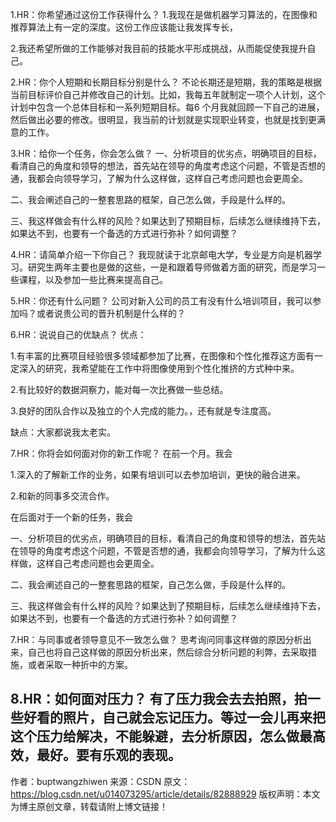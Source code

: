 1.HR：你希望通过这份工作获得什么？
1.我现在是做机器学习算法的，在图像和推荐算法上有一定的深度。这份工作应该能让我发挥专长，

2.我还希望所做的工作能够对我目前的技能水平形成挑战，从而能促使我提升自己。

2.HR：你个人短期和长期目标分别是什么？ 
不论长期还是短期，我的策略是根据当前目标评价自己并修改自己的计划。比如，我每五年就制定一项个人计划，这个计划中包含一个总体目标和一系列短期目标。每6 个月我就回顾一下自己的进展，然后做出必要的修改。很明显，我当前的计划就是实现职业转变，也就是找到更满意的工作。

3.HR：给你一个任务，你会怎么做？
一、分析项目的优劣点，明确项目的目标，看清自己的角度和领导的想法，首先站在领导的角度考虑这个问题，不管是否想的通，我都会向领导学习，了解为什么这样做，这样自己考虑问题也会更周全。

二、我会阐述自己的一整套思路的框架，自己怎么做，手段是什么样的。

三、我这样做会有什么样的风险？如果达到了预期目标，后续怎么继续维持下去，如果达不到，也要有一个备选的方式进行弥补？如何调整？

4.HR：请简单介绍一下你自己？
我现就读于北京邮电大学，专业是方向是机器学习。研究生两年主要也是做的这些，一是和跟着导师做着方面的研究，而是学习一些课程，以及参加一些比赛来提高自己。

5.HR：你还有什么问题？
公司对新入公司的员工有没有什么培训项目，我可以参加吗？或者说贵公司的晋升机制是什么样的？

6.HR：说说自己的优缺点？
优点：

1.有丰富的比赛项目经验很多领域都参加了比赛，在图像和个性化推荐这方面有一定深入的研究，我希望能在工作中将图像使用到个性化推挤的方式种中来。

2.有比较好的数据洞察力，能对每一次比赛做一些总结。

3.良好的团队合作以及独立的个人完成的能力。，还有就是专注度高。

缺点：大家都说我太老实。

7.HR：你将会如何面对你的新工作呢？
在前一个月。我会

1.深入的了解新工作的业务，如果有培训可以去参加培训，更快的融合进来。

2.和新的同事多交流合作。

在后面对于一个新的任务，我会

一、分析项目的优劣点，明确项目的目标，看清自己的角度和领导的想法，首先站在领导的角度考虑这个问题，不管是否想的通，我都会向领导学习，了解为什么这样做，这样自己考虑问题也会更周全。

二、我会阐述自己的一整套思路的框架，自己怎么做，手段是什么样的。

三、我这样做会有什么样的风险？如果达到了预期目标，后续怎么继续维持下去，如果达不到，也要有一个备选的方式进行弥补？如何调整？

7.HR：与同事或者领导意见不一致怎么做？
思考询问同事这样做的原因分析出来，自己也将自己这样做的原因分析出来，然后综合分析问题的利弊，去采取措施，或者采取一种折中的方案。

8.HR：如何面对压力？
有了压力我会去去拍照，拍一些好看的照片，自己就会忘记压力。等过一会儿再来把这个压力给解决，不能躲避，去分析原因，怎么做最高效，最好。要有乐观的表现。
--------------------- 
作者：buptwangzhiwen 
来源：CSDN 
原文：https://blog.csdn.net/u014073295/article/details/82888929 
版权声明：本文为博主原创文章，转载请附上博文链接！